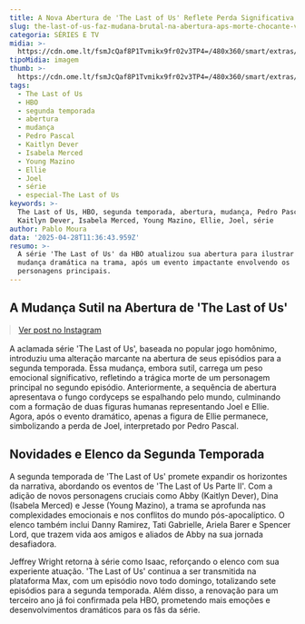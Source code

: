 ```yaml
---
title: A Nova Abertura de 'The Last of Us' Reflete Perda Significativa na Série
slug: the-last-of-us-faz-mudana-brutal-na-abertura-aps-morte-chocante-veja
categoria: SÉRIES E TV
midia: >-
  https://cdn.ome.lt/fsmJcQaf8P1Tvmikx9fr02v3TP4=/480x360/smart/extras/conteudos/the-last-of-us-3-episodio-2a-tempo.jpg
tipoMidia: imagem
thumb: >-
  https://cdn.ome.lt/fsmJcQaf8P1Tvmikx9fr02v3TP4=/480x360/smart/extras/conteudos/the-last-of-us-3-episodio-2a-tempo.jpg
tags:
  - The Last of Us
  - HBO
  - segunda temporada
  - abertura
  - mudança
  - Pedro Pascal
  - Kaitlyn Dever
  - Isabela Merced
  - Young Mazino
  - Ellie
  - Joel
  - série
  - especial-The Last of Us
keywords: >-
  The Last of Us, HBO, segunda temporada, abertura, mudança, Pedro Pascal,
  Kaitlyn Dever, Isabela Merced, Young Mazino, Ellie, Joel, série
author: Pablo Moura
data: '2025-04-28T11:36:43.959Z'
resumo: >-
  A série 'The Last of Us' da HBO atualizou sua abertura para ilustrar uma
  mudança dramática na trama, após um evento impactante envolvendo os
  personagens principais.
---
```


## A Mudança Sutil na Abertura de 'The Last of Us'

<blockquote class="instagram-media" data-instgrm-permalink="https://www.instagram.com/p/DI-S9O7ILyg/" data-instgrm-version="14" style="width:100%; max-width:540px; margin:1rem auto;"><a href="https://www.instagram.com/p/DI-S9O7ILyg/">Ver post no Instagram</a></blockquote>

A aclamada série 'The Last of Us', baseada no popular jogo homônimo, introduziu uma alteração marcante na abertura de seus episódios para a segunda temporada. Essa mudança, embora sutil, carrega um peso emocional significativo, refletindo a trágica morte de um personagem principal no segundo episódio. Anteriormente, a sequência de abertura apresentava o fungo cordyceps se espalhando pelo mundo, culminando com a formação de duas figuras humanas representando Joel e Ellie. Agora, após o evento dramático, apenas a figura de Ellie permanece, simbolizando a perda de Joel, interpretado por Pedro Pascal.

## Novidades e Elenco da Segunda Temporada

A segunda temporada de 'The Last of Us' promete expandir os horizontes da narrativa, abordando os eventos de 'The Last of Us Parte II'. Com a adição de novos personagens cruciais como Abby (Kaitlyn Dever), Dina (Isabela Merced) e Jesse (Young Mazino), a trama se aprofunda nas complexidades emocionais e nos conflitos do mundo pós-apocalíptico. O elenco também inclui Danny Ramirez, Tati Gabrielle, Ariela Barer e Spencer Lord, que trazem vida aos amigos e aliados de Abby na sua jornada desafiadora.

Jeffrey Wright retorna à série como Isaac, reforçando o elenco com sua experiente atuação. 'The Last of Us' continua a ser transmitida na plataforma Max, com um episódio novo todo domingo, totalizando sete episódios para a segunda temporada. Além disso, a renovação para um terceiro ano já foi confirmada pela HBO, prometendo mais emoções e desenvolvimentos dramáticos para os fãs da série.
